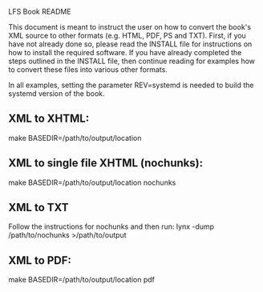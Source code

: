 LFS Book README

This document is meant to instruct the user on how to convert the book's XML 
source to other formats (e.g. HTML, PDF, PS and TXT).  First, if you have not 
already done so, please read the INSTALL file for instructions on how to install
the required software.  If you have already completed the steps outlined in the
INSTALL file, then continue reading for examples how to convert these files into
various other formats.

In all examples, setting the parameter REV=systemd is needed to build the 
systemd version of the book.

XML to XHTML:
-------------
make BASEDIR=/path/to/output/location


XML to single file XHTML (nochunks):
------------------------------------
make BASEDIR=/path/to/output/location nochunks

XML to TXT
----------
Follow the instructions for nochunks and then run:
lynx -dump /path/to/nochunks >/path/to/output

XML to PDF:
-----------
make BASEDIR=/path/to/output/location pdf


